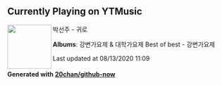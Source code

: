 ## Currently Playing on YTMusic

[<img align="left" width="100" src="https://lh3.googleusercontent.com/0WhXaxQPZKyZE5413sXeuI4HQAXm7pz9JvPRIup4DzHJDMhszwVbmAJp1_dcyFdeN7BeOM0vQ1jwHX8j">](https://music.youtube.com/channel/UCzVeyTyDkvACk5yimlydIvQ)

박선주 - 귀로

**Albums**: 강변가요제 & 대학가요제 Best of best - 강변가요제

Last updated at 08/13/2020 11:09

#### Generated with [20chan/github-now](https://github.com/20chan/github-now)


<!--
**20chan/20chan** is a ✨ _special_ ✨ repository because its `README.md` (this file) appears on your GitHub profile.

Here are some ideas to get you started:

- 🔭 I’m currently working on ...
- 🌱 I’m currently learning ...
- 👯 I’m looking to collaborate on ...
- 🤔 I’m looking for help with ...
- 💬 Ask me about ...
- 📫 How to reach me: ...
- 😄 Pronouns: ...
- ⚡ Fun fact: ...
-->
